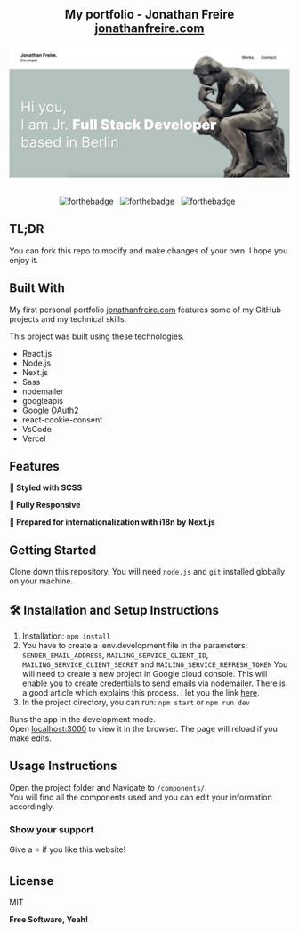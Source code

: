 <h2 align="center">
  My portfolio - Jonathan Freire<br/>
  <a href="https://jonathanfreire.com/" target="_blank">jonathanfreire.com</a>
</h2>
<div align="center">
  <img alt="home page" src="./public/homepage.png" />
</div>

<br/>

<center>

[![forthebadge](https://forthebadge.com/images/badges/built-with-love.svg)](https://forthebadge.com) &nbsp;
[![forthebadge](https://forthebadge.com/images/badges/made-with-javascript.svg)](https://forthebadge.com) &nbsp;
[![forthebadge](https://forthebadge.com/images/badges/open-source.svg)](https://forthebadge.com) &nbsp;

</center>

## TL;DR

You can fork this repo to modify and make changes of your own. I hope you enjoy it.

## Built With

My first personal portfolio <a href="https://jonathanfreire.com/" target="_blank">jonathanfreire.com</a> features some of my GitHub projects and my technical skills.<br/>

This project was built using these technologies.

- React.js
- Node.js
- Next.js
- Sass
- nodemailer
- googleapis
- Google OAuth2
- react-cookie-consent
- VsCode
- Vercel

## Features

**🎨 Styled with SCSS**

**📱 Fully Responsive**

**📖 Prepared for internationalization with i18n by Next.js**

## Getting Started

Clone down this repository. You will need `node.js` and `git` installed globally on your machine.

## 🛠 Installation and Setup Instructions

1. Installation: `npm install`
2. You have to create a .env.development file in the parameters: `SENDER_EMAIL_ADDRESS`, `MAILING_SERVICE_CLIENT_ID`, `MAILING_SERVICE_CLIENT_SECRET` and `MAILING_SERVICE_REFRESH_TOKEN`
You will need to create a new project in Google cloud console. This will enable you to create credentials to send emails via nodemailer. There is a good article which explains this process. I let you the link [here](https://alexb72.medium.com/how-to-send-emails-using-a-nodemailer-gmail-and-oauth2-fe19d66451f9).
2. In the project directory, you can run: `npm start` or `npm run dev`

Runs the app in the development mode.\
Open [localhost:3000](localhost:3000) to view it in the browser.
The page will reload if you make edits.

## Usage Instructions

Open the project folder and Navigate to `/components/`. <br/>
You will find all the components used and you can edit your information accordingly.

### Show your support

Give a ⭐ if you like this website!

## License

MIT

**Free Software, Yeah!**